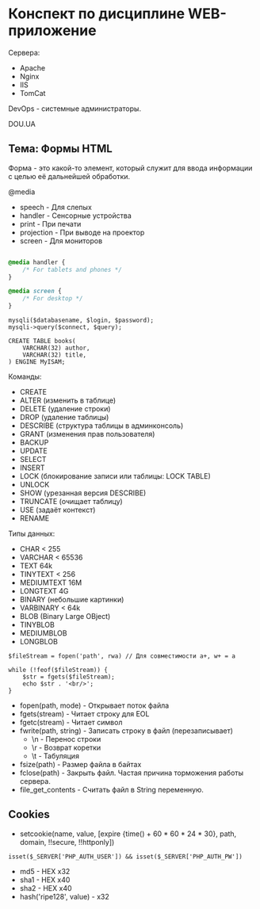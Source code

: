 # Конспект по дисциплине WEB-приложение

Сервера:
- Apache
- Nginx
- IIS
- TomCat

DevOps - системные администраторы.

DOU.UA

## Тема: Формы HTML

Форма - это какой-то элемент, который служит для ввода информации с целью её дальнейшей обработки.


@media
- speech        - Для слепых
- handler       - Сенсорные устройства
- print         - При печати
- projection    - При выводе на проектор
- screen        - Для мониторов


```css

@media handler {
    /* For tablets and phones */
}

@media screen {
    /* For desktop */
}

```

```
mysqli($databasename, $login, $password);
mysqli->query($connect, $query);

```


```
CREATE TABLE books(
    VARCHAR(32) author,
    VARCHAR(32) title,
) ENGINE MyISAM;

```

Команды:
- CREATE
- ALTER (изменить в таблице)
- DELETE (удаление строки)
- DROP (удаление таблицы)
- DESCRIBE (структура таблицы в админконсоль)
- GRANT (изменения прав пользователя)
- BACKUP
- UPDATE
- SELECT
- INSERT
- LOCK (блокирование записи или таблицы: LOCK TABLE)
- UNLOCK
- SHOW (урезанная версия DESCRIBE)
- TRUNCATE (очищает таблицу)
- USE (задаёт контекст)
- RENAME


Типы данных:
- CHAR < 255
- VARCHAR < 65536
- TEXT 64k
- TINYTEXT < 256
- MEDIUMTEXT 16M
- LONGTEXT 4G
- BINARY (небольшие картинки)
- VARBINARY < 64k
- BLOB (Binary Large OBject)
- TINYBLOB
- MEDIUMBLOB
- LONGBLOB

```
$fileStream = fopen('path', rwa) // Для совместимости a+, w+ = a
```

```
while (!feof($fileStream)) {
    $str = fgets($fileStream);
    echo $str . '<br/>';
}

```


- fopen(path, mode) - Открывает поток файла
- fgets(stream) - Читает строку для EOL
- fgetc(stream) - Читает символ
- fwrite(path, string) - Записать строку в файл (перезаписывает)
  - \n - Перенос строки
  - \r - Возврат коретки
  - \t - Табуляция
- fsize(path) - Размер файла в байтах
- fclose(path) - Закрыть файл. Частая причина торможения работы сервера.
- file\_get\_contents - Считать файл в String переменную.

## Cookies

- setcookie(name, value, [expire {time() + 60 \* 60 \* 24 \* 30}, path, domain, !!secure, !!httponly])

```isset($_SERVER['PHP_AUTH_USER']) && isset($_SERVER['PHP_AUTH_PW'])```

- md5 - HEX x32
- sha1 - HEX x40
- sha2 - HEX x40
- hash('ripe128', value) - x32
